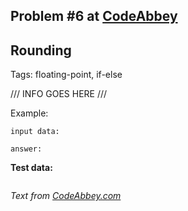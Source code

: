 ## Problem #6 at [CodeAbbey](https://codeabbey.com/)
## Rounding
Tags: floating-point, if-else

/// INFO GOES HERE ///

Example:
```
input data:

answer:

```

**Test data:**
```

```
*Text from [CodeAbbey.com](https://www.codeabbey.com/)*

